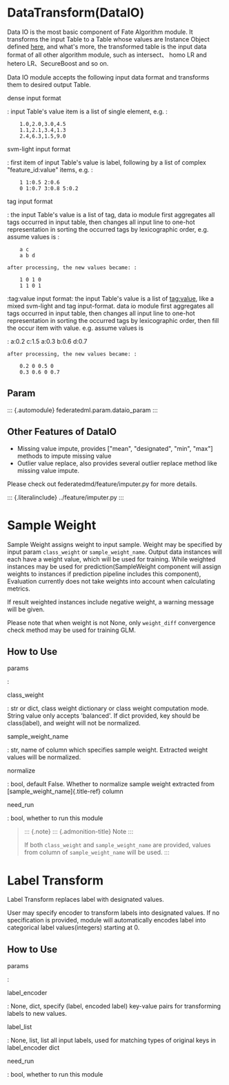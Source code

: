 DataTransform(DataIO)
=====================

Data IO is the most basic component of Fate Algorithm module. It
transforms the input Table to a Table whose values are Instance Object
defined [here](../../../python/federatedml/feature/instance.py), and
what\'s more, the transformed table is the input data format of all
other algorithm module, such as intersect、 homo LR and hetero
LR、SecureBoost and so on.

Data IO module accepts the following input data format and transforms
them to desired output Table.

dense input format

:   input Table\'s value item is a list of single element, e.g. :

        1.0,2.0,3.0,4.5
        1.1,2.1,3.4,1.3
        2.4,6.3,1.5,9.0

svm-light input format

:   first item of input Table\'s value is label, following by a list of
    complex \"feature\_id:value\" items, e.g. :

        1 1:0.5 2:0.6
        0 1:0.7 3:0.8 5:0.2

tag input format

:   the input Table\'s value is a list of tag, data io module first
    aggregates all tags occurred in input table, then changes all input
    line to one-hot representation in sorting the occurred tags by
    lexicographic order, e.g. assume values is :

        a c
        a b d

    after processing, the new values became: :

        1 0 1 0
        1 1 0 1

<!-- -->

:tag:value input format: the input Table\'s value is a list of <tag:value>, like a mixed svm-light and tag input-format. data io module first aggregates all tags occurred in input table, then changes all input line to one-hot representation in sorting the occurred tags by lexicographic order, then fill the occur item with value. e.g. assume values is

:   a:0.2 c:1.5
        a:0.3 b:0.6 d:0.7

    after processing, the new values became: :

        0.2 0 0.5 0
        0.3 0.6 0 0.7

Param
-----

::: {.automodule}
federatedml.param.dataio\_param
:::

Other Features of DataIO
------------------------

-   Missing value impute, provides \[\"mean\", \"designated\", \"min\",
    \"max\"\] methods to impute missing value
-   Outlier value replace, also provides several outlier replace method
    like missing value impute.

Please check out federatedmd/feature/imputer.py for more details.

::: {.literalinclude}
../feature/imputer.py
:::

Sample Weight
=============

Sample Weight assigns weight to input sample. Weight may be specified by
input param `class_weight` or `sample_weight_name`. Output data
instances will each have a weight value, which will be used for
training. While weighted instances may be used for
prediction(SampleWeight component will assign weights to instances if
prediction pipeline includes this component), Evaluation currently does
not take weights into account when calculating metrics.

If result weighted instances include negative weight, a warning message
will be given.

Please note that when weight is not None, only `weight_diff` convergence
check method may be used for training GLM.

How to Use
----------

params

:   

class\_weight

:   str or dict, class weight dictionary or class weight computation
    mode. String value only accepts \'balanced\'. If dict provided, key
    should be class(label), and weight will not be normalized.

sample\_weight\_name

:   str, name of column which specifies sample weight. Extracted weight
    values will be normalized.

normalize

:   bool, default False. Whether to normalize sample weight extracted
    from [sample\_weight\_name]{.title-ref} column

need\_run

:   bool, whether to run this module

> ::: {.note}
> ::: {.admonition-title}
> Note
> :::
>
> If both `class_weight` and `sample_weight_name` are provided, values
> from column of `sample_weight_name` will be used.
> :::

Label Transform
===============

Label Transform replaces label with designated values.

User may specify encoder to transform labels into designated values. If
no specification is provided, module will automatically encodes label
into categorical label values(integers) starting at 0.

How to Use
----------

params

:   

label\_encoder

:   None, dict, specify (label, encoded label) key-value pairs for
    transforming labels to new values.

label\_list

:   None, list, list all input labels, used for matching types of
    original keys in label\_encoder dict

need\_run

:   bool, whether to run this module
